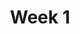 ---
    title: Week 1
    weekNumber: 1
    days:
      - date: 2021-9-27
        events:
          "**2**{: .label .label-gray } Association and Causation, Basic Python and Jupyter Notebooks":
      - date: 2021-9-29
        events:
          "**3**{: .label .label-gray } Expressions and Data Types":
      - date: 2021-10-1
        events:
          "**4**{: .label .label-gray } Arrays and DataFrames":
          "**Lab 1**{: .label .label-lab } Basic Python and Data Types (due 10/5)":
          "**Homework 1**{: .label .label-hw } Causality and Basic Python (due 10/9)":
---